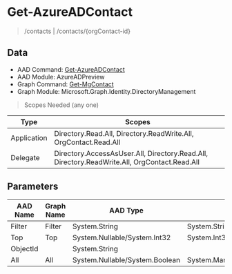 # Get-AzureADContact

> /contacts | /contacts/{orgContact-id}

## Data

+ AAD Command: [Get-AzureADContact](https://docs.microsoft.com/en-us/powershell/module/AzureADPreview/Get-AzureADContact)
+ AAD Module: AzureADPreview
+ Graph Command: [Get-MgContact](https://docs.microsoft.com/en-us/powershell/module/Microsoft.Graph.Identity.DirectoryManagement/Get-MgContact)
+ Graph Module: Microsoft.Graph.Identity.DirectoryManagement

> Scopes Needed (any one)

|Type|Scopes|
|---|---|
|Application|Directory.Read.All, Directory.ReadWrite.All, OrgContact.Read.All|
|Delegate|Directory.AccessAsUser.All, Directory.Read.All, Directory.ReadWrite.All, OrgContact.Read.All|

## Parameters

|AAD Name|Graph Name|AAD Type|Graph Type|Infos|
|---|---|---|---|---|
|Filter|Filter|System.String|System.String||
|Top|Top|System.Nullable/System.Int32|System.Int32||
|ObjectId||System.String|||
|All|All|System.Nullable/System.Boolean|System.Management.Automation.SwitchParameter||

